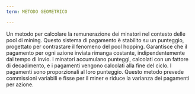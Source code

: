 ```yaml
---
term: METODO GEOMETRICO

---
```

Un metodo per calcolare la remunerazione dei minatori nel contesto delle pool di mining. Questo sistema di pagamento è stabilito su un punteggio, progettato per contrastare il fenomeno del pool hopping. Garantisce che il pagamento per ogni azione inviata rimanga costante, indipendentemente dal tempo di invio. I minatori accumulano punteggi, calcolati con un fattore di decadimento, e i pagamenti vengono calcolati alla fine del ciclo. I pagamenti sono proporzionali al loro punteggio. Questo metodo prevede commissioni variabili e fisse per il miner e riduce la varianza dei pagamenti per azione.